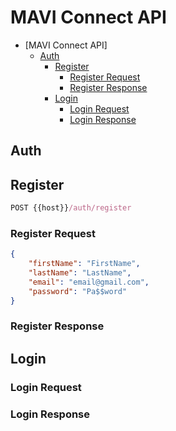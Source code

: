 # MAVI Connect API

- [MAVI Connect API]
  - [Auth](#auth)
    - [Register](#register)
      - [Register Request](#register-request)
      - [Register Response](#register-response)
    - [Login](#login)
      - [Login Request](#login-request)
      - [Login Response](#login-response)

## Auth

## Register

```js
POST {{host}}/auth/register
```

### Register Request

```json
{
    "firstName": "FirstName",
    "lastName": "LastName",
    "email": "email@gmail.com",
    "password": "Pa$$word"
}
```

### Register Response

## Login

### Login Request

### Login Response
